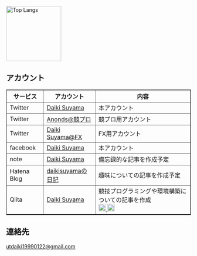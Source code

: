 <img alt="Top Langs" height="150px" src="https://github-readme-stats.vercel.app/api/top-langs/?username=daikisuyama&layout=compact&count_private=true&show_icons=true&show_icons=true" />


## アカウント

<table border="1">
  <tr>
    <th>サービス</th>
    <th>アカウント</th>
    <th>内容</th>
  </tr>
  <tr>
    <td>Twitter</td>
    <td><a href= "https://twitter.com/daiki_suyama" >Daiki Suyama</a></td>
    <td>本アカウント</td>
  </tr>
  <tr>
    <td>Twitter</td>
    <td><a href= "https://twitter.com/Anonds3" >Anonds@競プロ</a></td>
    <td>競プロ用アカウント</td>
  </tr>
  <tr>
    <td>Twitter</td>
    <td><a href= "https://twitter.com/daikisuyama_FX" >Daiki Suyama@FX</a></td>
    <td>FX用アカウント</td>
  </tr>
  <tr>
    <td>facebook</td>
    <td><a href= "https://www.facebook.com/profile.php?id=100015783183112" >Daiki Suyama</a></td>
    <td>本アカウント</td>
  </tr>
  <tr>
    <td>note</td>
    <td><a href= "https://note.com/daikisuyama" >Daiki Suyama</a></td>
    <td>備忘録的な記事を作成予定</td>
  </tr>  
  <tr>
    <td>Hatena Blog</td>
    <td><a href= "https://daikisuyama.hatenablog.com/" >daikisuyamaの日記</a></td>
    <td>趣味についての記事を作成予定</td>
  </tr>  
  <tr>
    <td>Qiita</td>
    <td><a href= "https://qiita.com/DaikiSuyama" >Daiki Suyama</a></td>
    <td>
      競技プログラミングや環境構築についての記事を作成<br>
      <a href="https://qiita.com/DaikiSuyama">
        <img height="20" src="https://qiita-badge.apiapi.app/s/DaikiSuyama/posts.svg" />
      </a>
      <a href="https://qiita.com/DaikiSuyama">
        <img height="20" src="https://qiita-badge.apiapi.app/s/DaikiSuyama/contributions.svg" />
      </a>
    </td>
  </tr>
</table>

## 連絡先

utdaiki19990122@gmail.com
